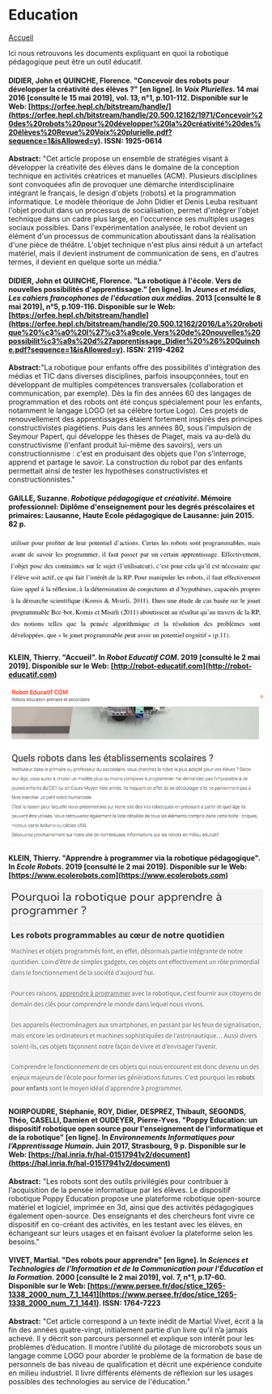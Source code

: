 # Education

[Accueil](index.md)

Ici nous retrouvons les documents expliquant en quoi la robotique pédagogique peut être un outil éducatif.

#### DIDIER, John et QUINCHE, Florence. "Concevoir des robots pour développer la créativité des élèves ?" [en ligne]. In _Voix Plurielles_. 14 mai 2016 [consulté le 15 mai 2019], vol. 13, n°1, p.101-112. Disponible sur le Web: [https://orfee.hepl.ch/bitstream/handle/](https://orfee.hepl.ch/bitstream/handle/20.500.12162/1971/Concevoir%20des%20robots%20pour%20développer%20la%20créativité%20des%20élèves%20Revue%20Voix%20plurielle.pdf?sequence=1&isAllowed=y). ISSN: 1925-0614

**Abstract:** "Cet article propose un ensemble de stratégies visant à développer la créativité des élèves dans le domaine de la conception technique en activités créatrices et manuelles (ACM). Plusieurs disciplines sont convoquées afin de provoquer une démarche interdisciplinaire intégrant le français, le design d'objets (robots) et la programmation informatique. Le modèle théorique de John Didier et Denis Leuba resituant l'objet produit dans un processus de socialisation, permet d'intégrer l'objet technique dans un cadre plus large, en l'occurrence ses multiples usages sociaux possibles. Dans l'expérimentation analysée, le robot devient un élément d'un processus de communication aboutissant dans la réalisation d'une pièce de théâtre. L'objet technique n'est plus ainsi réduit à un artefact matériel, mais il devient instrument de communication de sens, en d'autres termes, il devient en quelque sorte un média."

#### DIDIER, John et QUINCHE, Florence. "La robotique à l'école. Vers de nouvelles possibilités d'apprentissage." [en ligne]. In _Jeunes et médias, Les cahiers francophones de l'éducation aux médias_. 2013 [consulté le 8 mai 2019], n°5, p.109-116. Disponible sur le Web: [https://orfee.hepl.ch/bitstream/handle](https://orfee.hepl.ch/bitstream/handle/20.500.12162/2016/La%20robotique%20%c3%a0%20l%27%c3%a9cole.Vers%20de%20nouvelles%20possibilit%c3%a9s%20d%27apprentissage_Didier%20%26%20Quinche.pdf?sequence=1&isAllowed=y). ISSN: 2119-4262

**Abstract:**"La robotique pour enfants offre des possibilités d'intégration des médias et TIC dans diverses disciplines, parfois insoupçonnées, tout en développant de multiples compétences transversales (collaboration et communication, par exemple). Dès la fin des années 60 des langages de programmation et des robots ont été conçus spécialement pour les enfants, notamment le langage LOGO (et sa célèbre tortue Logo). Ces projets de renouvellement des apprentissages étaient fortement inspirés des principes constructivistes piagétiens. Puis dans les années 80, sous l'impulsion de Seymour Papert, qui développe les thèses de Piaget, mais va au-delà du constructivisme (l'enfant produit lui-même des savoirs), vers un constructionnisme : c'est en produisant des objets que l'on s'interroge, apprend et partage le savoir. La construction du robot par des enfants permettait ainsi de tester les hypothèses constructivistes et constructionnistes."

#### GAILLE, Suzanne. _Robotique pédagogique et créativité_. Mémoire professionnel: Diplôme d'enseignement pour les degrés préscolaires et primaires: Lausanne, Haute Ecole pédagogique de Lausanne: juin 2015. 82 p.

![education](/images/Gaille_Suzanne2.png)

#### KLEIN, Thierry. "Accueil". In _Robot Educatif COM_. 2019 [consulté le 2 mai 2019]. Disponible sur le Web: [http://robot-educatif.com](http://robot-educatif.com)

![education](/images/Klein_Thierry1.png)

#### KLEIN, Thierry. "Apprendre à programmer via la robotique pédagogique". In _Ecole Robots_. 2019 [consulté le 2 mai 2019]. Disponible sur le Web: [https://www.ecolerobots.com](https://www.ecolerobots.com)

![education](/images/Klein_Thierry2.png)

#### NOIRPOUDRE, Stéphanie, ROY, Didier, DESPREZ, Thibault, SEGONDS, Théo, CASELLI, Damien et OUDEYER, Pierre-Yves. "Poppy Education: un dispositif robotique open source pour l'enseignement de l'informatique et de la robotique" [en ligne]. In _Environnements Informatiques pour l’Apprentissage Humain_. Juin 2017, Strasbourg, 9 p. Disponible sur le Web: [https://hal.inria.fr/hal-01517941v2/document](https://hal.inria.fr/hal-01517941v2/document)

**Abstract:** "Les robots sont des outils privilégiés pour contribuer à l'acquisition de la pensée informatique par les élèves. Le dispositif robotique Poppy Education propose une plateforme robotique open-source matériel et logiciel, imprimée en 3d, ainsi que des activités pédagogiques également open-source. Des enseignants et des chercheurs font vivre ce dispositif en co-créant des activités, en les testant avec les élèves, en échangeant sur leurs usages et en faisant évoluer la plateforme selon les besoins."

#### VIVET, Martial. "Des robots pour apprendre" [en ligne]. In _Sciences et Technologies de l'Information et de la Communication pour l'Éducation et la Formation_. 2000 [consulté le 2 mai 2019], vol. 7, n°1, p.17-60. Disponible sur le Web: [https://www.persee.fr/doc/stice_1265-1338_2000_num_7_1_1441](https://www.persee.fr/doc/stice_1265-1338_2000_num_7_1_1441). ISSN: 1764-7223

**Abstract:** "Cet article correspond à un texte inédit de Martial Vivet, écrit à la fin des années quatre-vingt, initialement partie d’un livre qu’il n’a jamais achevé. Il y décrit son parcours personnel et explique son intérêt pour les problèmes d’éducation. Il montre l’utilité du pilotage de microrobots sous un langage comme LOGO pour aborder le problème de la formation de base de personnels de bas niveau de qualification et décrit une expérience conduite en milieu industriel. Il livre différents éléments de réflexion sur les usages possibles des technologies au service de l'éducation."
